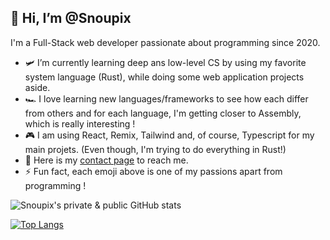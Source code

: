 ## 👋 Hi, I’m @Snoupix

I'm a Full-Stack web developer passionate about programming since 2020.

- 🛩️ I’m currently learning deep ans low-level CS by using my favorite system language (Rust), while doing some web application projects aside.
- 🏎️ I love learning new languages/frameworks to see how each differ from others and for each language, I'm getting closer to Assembly, which is really interesting !
- 🎮 I am using React, Remix, Tailwind and, of course, Typescript for my main projets. (Even though, I'm trying to do everything in Rust!)
- 🔫 Here is my [contact page](https://snoupix.dev/contact) to reach me.
- ⚡ Fun fact, each emoji above is one of my passions apart from programming !

![Snoupix's private & public GitHub stats](https://readmeapi.snoupix.dev/?username=Snoupix&show_icons=true&count_private=true&include_all_commits=true&theme=tokyonight)

[![Top Langs](https://readmeapi.snoupix.dev/top-langs/?username=Snoupix&exclude_repo=lifeinvader&hide=php,html,css,lua,javascript,vue&layout=compact&theme=tokyonight)](https://github.com/anuraghazra/github-readme-stats)

